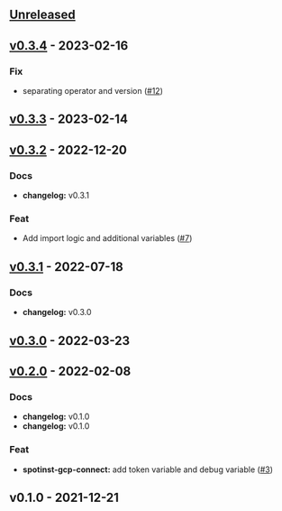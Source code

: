 <a name="unreleased"></a>
## [Unreleased]


<a name="v0.3.4"></a>
## [v0.3.4] - 2023-02-16
### Fix
- separating operator and version ([#12](https://github.com/spotinst/terraform-spotinst-gcp-connect/issues/12))


<a name="v0.3.3"></a>
## [v0.3.3] - 2023-02-14

<a name="v0.3.2"></a>
## [v0.3.2] - 2022-12-20
### Docs
- **changelog:** v0.3.1

### Feat
- Add import logic and additional variables ([#7](https://github.com/spotinst/terraform-spotinst-gcp-connect/issues/7))


<a name="v0.3.1"></a>
## [v0.3.1] - 2022-07-18
### Docs
- **changelog:** v0.3.0


<a name="v0.3.0"></a>
## [v0.3.0] - 2022-03-23

<a name="v0.2.0"></a>
## [v0.2.0] - 2022-02-08
### Docs
- **changelog:** v0.1.0
- **changelog:** v0.1.0

### Feat
- **spotinst-gcp-connect:** add token variable and debug variable ([#3](https://github.com/spotinst/terraform-spotinst-gcp-connect/issues/3))


<a name="v0.1.0"></a>
## v0.1.0 - 2021-12-21

[Unreleased]: https://github.com/spotinst/terraform-spotinst-gcp-connect/compare/v0.3.4...HEAD
[v0.3.4]: https://github.com/spotinst/terraform-spotinst-gcp-connect/compare/v0.3.3...v0.3.4
[v0.3.3]: https://github.com/spotinst/terraform-spotinst-gcp-connect/compare/v0.3.2...v0.3.3
[v0.3.2]: https://github.com/spotinst/terraform-spotinst-gcp-connect/compare/v0.3.1...v0.3.2
[v0.3.1]: https://github.com/spotinst/terraform-spotinst-gcp-connect/compare/v0.3.0...v0.3.1
[v0.3.0]: https://github.com/spotinst/terraform-spotinst-gcp-connect/compare/v0.2.0...v0.3.0
[v0.2.0]: https://github.com/spotinst/terraform-spotinst-gcp-connect/compare/v0.1.0...v0.2.0
